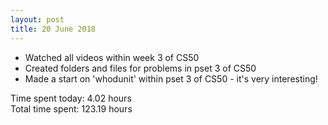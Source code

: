 ```yaml
---
layout: post
title: 20 June 2018
---
```


* Watched all videos within week 3 of CS50
* Created folders and files for problems in pset 3 of CS50
* Made a start on 'whodunit' within pset 3 of CS50 - it's very interesting!

Time spent today: 4.02 hours  
Total time spent: 123.19 hours  